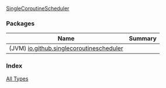 [SingleCoroutineScheduler](./index.md)

### Packages

| Name | Summary |
|---|---|
| (JVM) [io.github.singlecoroutinescheduler](io.github.singlecoroutinescheduler/index.md) |  |

### Index

[All Types](alltypes/index.md)
